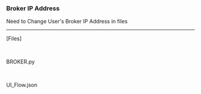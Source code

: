 ### Broker IP Address


Need to Change User's Broker IP Address in files

---
[Files]

<br>

BROKER.py

<br>

UI_Flow.json 